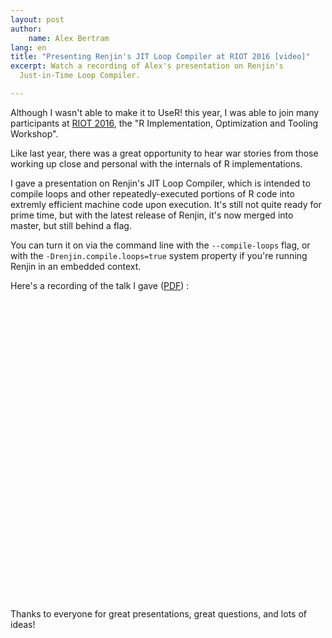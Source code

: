 ```yaml
---
layout: post
author: 
    name: Alex Bertram
lang: en
title: "Presenting Renjin's JIT Loop Compiler at RIOT 2016 [video]"
excerpt: Watch a recording of Alex's presentation on Renjin's 
  Just-in-Time Loop Compiler.

---
```


Although I wasn't able to make it to UseR! this year, I was able to join
many participants at <a href="http://riotworkshop.github.io/">RIOT 
2016</a>, the "R Implementation, Optimization and Tooling Workshop".

Like last year, there was a great opportunity to hear war stories 
from those working up close and personal with the internals of R 
implementations.

I gave a presentation on Renjin's JIT Loop Compiler, which is intended
to compile loops and other repeatedly-executed portions of R code into
extremly efficient machine code upon execution. It's still not quite
ready for prime time, but with the latest release of Renjin, it's now
merged into master, but still behind a flag.

You can turn it on via the command line with the `--compile-loops` flag,
or with the `-Drenjin.compile.loops=true` system property if you're running 
Renjin in an embedded context.

Here's a recording of the talk I gave (<a href="/assets/downloads/Renjin-Riot-2016.pdf">PDF</a>) :

<script src="https://fast.wistia.com/embed/medias/48jrf19ssx.jsonp" async></script><script src="https://fast.wistia.com/assets/external/E-v1.js" async></script><div class="wistia_embed wistia_async_48jrf19ssx" style="height:480px;width:640px">&nbsp;</div>

Thanks to everyone for great presentations, great questions, and lots of
ideas!


